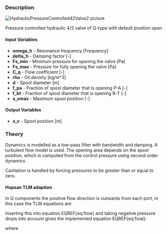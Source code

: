 ### Description
![HydraulicPressureControlled42Valve2 picture](HydraulicPressureControlled42Valve2.svg)

Pressure controlled hydraulic 4/2 valve of Q-type with default position open

#### Input Variables
* **omega_h** - Resonance frequency [Frequency]
* **delta_h** - Damping factor [-]
* **Fs_min** - Minimum pressure for opening the valve [Pa]
* **Fs_max** - Pressure for fully opening the valve [Pa]
* **C_q** - Flow coefficient [-]
* **rho** - Oil density [kg/m^3]
* **d** - Spool diameter [m]
* **f_pa** - Fraction of spool diameter that is opening P-A  [-]
* **f_bt** - Fraction of spool diameter that is opening B-T [-]
* **x_vmax** - Maximum spool position [-]

#### Output Variables
* **x_v** - Spool position [m]

### Theory
Dynamics is modelled as a low-pass filter with bandwidth and damping. A turbulent flow model is used. The opening area depends on the spool position, which is computed from the control pressure using second order dynamics.

<!---EQUATION q_{p\rightarrow a} = C_q A\sqrt{\dfrac{2}{\rho}\left(p_p-p_a\right)} --->
<!---EQUATION q_{b\rightarrow t} = C_q A\sqrt{\dfrac{2}{\rho}\left(p_b-p_t\right)} --->
<!---EQUATION A=f\dfrac{d^2\pi}{4} (x_{v,max}-x_v) ---> 
<!---EQUATION x_{ref} = \begin{cases}\dfrac{p_{c}-F_{s,min}}{F_{s,max}-F_{s,min}}x_{v,max}, & p_c \ge F_{s,min}\\0,&p_c < F_{s,min}\end{cases} --->
<!---EQUATION x_v = \dfrac{x_{ref}}{\left(\dfrac{s^2}{\omega_h^2}+\dfrac{2\delta_h}{\omega_h}s+1\right)} --->
Cavitation is handled by forcing pressures to be greater than or equal to zero.
#### Hopsan TLM adaption
In Q components the positive flow direction is outwards from each port, in this case the TLM equations are
<!---EQUATION p_{p} = c_{p} + q_{p} Z_{cp} --->
<!---EQUATION p_{a} = c_{a} + q_{a} Z_{ca} --->
<!---EQUATION p_{b} = c_{b} + q_{b} Z_{cb} --->
<!---EQUATION p_{t} = c_{t} + q_{t} Z_{ct} --->
<!---EQUATION q_{a} = q_{p\rightarrow a} --->
<!---EQUATION q_{p} = -q_{p\rightarrow a} --->
<!---EQUATION q_{t} = q_{b\rightarrow t} --->
<!---EQUATION q_{b} = -q_{b\rightarrow t} --->
Inserting this into equation EQREF{eq:flow} and taking negative pressure drops into account gives the implemented equation EQREF{eq:final}:

<!---EQUATION LABEL=eq:final q_{p\rightarrow a} = \begin{cases} K_s \left(\sqrt{c_p-c_a+\dfrac{(Z_{cp}+Z_{ca})^2K_s^2}{4}} - K_s\dfrac{Z_{cp}+Z_{ca}}{2}\right), c_p > c_a\\ K_s\left(K_s\dfrac{(Z_{cp}+Z_{ca})}{2} - \sqrt{c_a-c_p+\dfrac{(Z_{cp}+Z_{ca})^2 K_s^2}{4}}\right), c_p \le c_a \end{cases} --->

<!---EQUATION LABEL=eq:final q_{b\rightarrow t} = \begin{cases} K_s \left(\sqrt{c_b-c_t+\dfrac{(Z_{cb}+Z_{ct})^2K_s^2}{4}} - K_s\dfrac{Z_{cb}+Z_{ct}}{2}\right), c_b > c_t\\ K_s\left(K_s\dfrac{(Z_{cb}+Z_{ct})}{2} - \sqrt{c_t-c_b+\dfrac{(Z_{cb}+Z_{ct})^2 K_s^2}{4}}\right), c_b \le c_t \end{cases} --->

where

<!---EQUATION LABEL=eq:Ks K_s = C_q A \sqrt{\dfrac{2}{\rho}} --->
